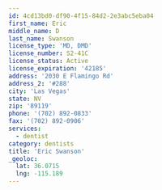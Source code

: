 ```yaml
---
id: 4cd13bd0-df90-4f15-84d2-2e3abc5eba04
first_name: Eric
middle_name: D
last_name: Swanson
license_type: 'MD, DMD'
license_number: S2-41C
license_status: Active
license_expiration: '42185'
address: '2030 E Flamingo Rd'
address_2: '#288'
city: 'Las Vegas'
state: NV
zip: '89119'
phone: '(702) 892-0833'
fax: '(702) 892-0906'
services:
  - dentist
category: dentists
title: 'Eric Swanson'
_geoloc:
  lat: 36.0715
  lng: -115.189
---
```

